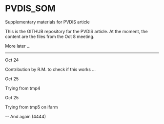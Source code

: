 PVDIS_SOM
=========

Supplementary materials for PVDIS article

This is the GITHUB repository for the PVDIS article.  At the moment, the content 
are the files from the Oct 8 meeting.

More later ...

---------

Oct 24

Contribution by R.M. to check if this works ...


Oct 25

Trying from tmp4

Oct 25

Trying from tmp5 on ifarm

-- And again (4444)





